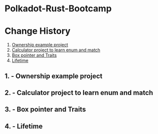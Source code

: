 # Polkadot-Rust-Bootcamp

# Change History
1. [Ownership example project](#1---ownership-example-project)
2. [Calculator project to learn enum and match](#02---calculator-project-to-learn-enum-and-match)
3. [Box pointer and Traits](#03---box-pointer-and-traits)
4. [Lifetime](#04---lifetime)

## 1. - Ownership example project
## 2. - Calculator project to learn enum and match
## 3. - Box pointer and Traits
## 4. - Lifetime
